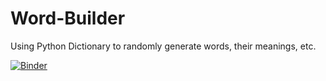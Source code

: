 # Word-Builder
Using Python Dictionary to randomly generate words, their meanings, etc.



[![Binder](https://mybinder.org/badge_logo.svg)](https://mybinder.org/v2/gh/techthumb1/Word-Builder/tree/main/HEAD)
